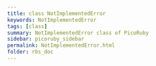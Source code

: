 ```yaml
---
title: class NotImplementedError
keywords: NotImplementedError
tags: [class]
summary: NotImplementedError class of PicoRuby
sidebar: picoruby_sidebar
permalink: NotImplementedError.html
folder: rbs_doc
---
```

